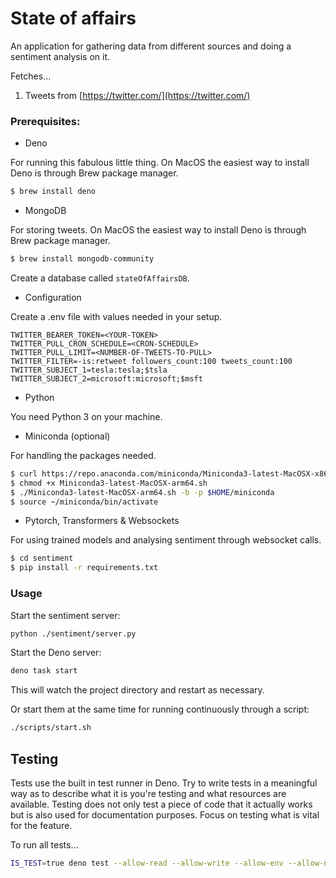 # State of affairs

An application for gathering data from different sources and doing a sentiment
analysis on it.

Fetches...

1. Tweets from [https://twitter.com/](https://twitter.com/)

### Prerequisites:

- Deno

For running this fabulous little thing. On MacOS the easiest way to install Deno
is through Brew package manager.

```bash
$ brew install deno
```

- MongoDB

For storing tweets. On MacOS the easiest way to install Deno is through Brew
package manager.

```bash
$ brew install mongodb-community
```

Create a database called `stateOfAffairsDB`.

- Configuration

Create a .env file with values needed in your setup.

```
TWITTER_BEARER_TOKEN=<YOUR-TOKEN>
TWITTER_PULL_CRON_SCHEDULE=<CRON-SCHEDULE>
TWITTER_PULL_LIMIT=<NUMBER-OF-TWEETS-TO-PULL>
TWITTER_FILTER=-is:retweet followers_count:100 tweets_count:100
TWITTER_SUBJECT_1=tesla:tesla;$tsla
TWITTER_SUBJECT_2=microsoft:microsoft;$msft
```

- Python

You need Python 3 on your machine.

- Miniconda (optional)

For handling the packages needed.

```bash
$ curl https://repo.anaconda.com/miniconda/Miniconda3-latest-MacOSX-x86_64.sh -o Miniconda3-latest-MacOSX-x86_64.sh
$ chmod +x Miniconda3-latest-MacOSX-arm64.sh
$ ./Miniconda3-latest-MacOSX-arm64.sh -b -p $HOME/miniconda
$ source ~/miniconda/bin/activate
```

- Pytorch, Transformers & Websockets

For using trained models and analysing sentiment through websocket calls.

```bash
$ cd sentiment
$ pip install -r requirements.txt
```

### Usage

Start the sentiment server:

```bash
python ./sentiment/server.py
```

Start the Deno server:

```bash
deno task start
```

This will watch the project directory and restart as necessary.

Or start them at the same time for running continuously through a script:

```bash
./scripts/start.sh
```

## Testing

Tests use the built in test runner in Deno. Try to write tests in a meaningful
way as to describe what it is you're testing and what resources are available.
Testing does not only test a piece of code that it actually works but is also
used for documentation purposes. Focus on testing what is vital for the feature.

To run all tests...

```bash
IS_TEST=true deno test --allow-read --allow-write --allow-env --allow-net --allow-run
```
